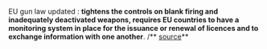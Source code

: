 EU gun law updated : **tightens the controls on blank firing and inadequately
deactivated weapons,  requires EU countries to have a monitoring system in place
for the issuance or renewal of licences and to exchange information with one
another**.
/** [source](http://www.europarl.europa.eu/news/en/news-room/20170126IPR59901/eu-gun-law-updated-to-close-security-loopholes-while-protecting-legitimate-users)**
